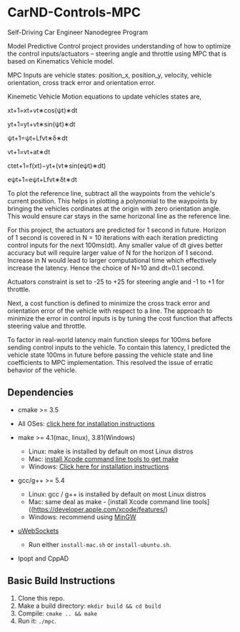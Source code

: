 # CarND-Controls-MPC
Self-Driving Car Engineer Nanodegree Program

Model Predictive Control project provides understanding of how to optimize the control inputs/actuators – steering angle and throttle using MPC that is based on Kinematics Vehicle model.

MPC Inputs are vehicle states: position_x, position_y, velocity, vehicle orientation, cross track error and orientation error.

Kinemetic Vehicle Motion equations to update vehicles states are,

x​t+1​​=x​t​​+v​t​​∗cos(ψ​t​​)∗dt

y​t+1​​=y​t​​+v​t​​∗sin(ψ​t​​)∗dt

ψ​t+1​​=ψ​t​​+​L​f​​​​v​t​​​​∗δ∗dt

v​t+1​​=v​t​​+a​t​​∗dt

cte​t+1​​=f(x​t​​)−y​t​​+(v​t​​∗sin(eψ​t​​)∗dt)

eψ​t+1​​=eψ​t​​+​L​f​​​​v​t​​​​∗δ​t​​∗dt

To plot the reference line, subtract all the waypoints from the vehicle's current position. This helps in plotting a polynomial to the waypoints by bringing the vehicles cordinates at the origin with zero orientation angle. This would ensure car stays in the same horizonal line as the reference line.

For this project, the actuators are predicted for 1 second in future. Horizon of 1 second is covered in N = 10 iterations with each iteration predicting control inputs for the next 100ms(dt). Any smaller value of dt gives better accuracy but will require larger value of N for the horizon of 1 second. Increase in N would lead to larger computational time which effectively increase the latency. Hence the choice of N=10 and dt=0.1 second.

Actuators constraint is set to -25 to +25 for steering angle and -1 to +1 for throttle.

Next, a cost function is defined to minimize the cross track error and orientation error of the vehicle with respect to a line. The approach to minimize the error in control inputs is by tuning the cost function that affects steering value and throttle.

To factor in real-world latency main function sleeps for 100ms before sending control inputs to the vehicle. To contain this latency, I predicted the vehicle state 100ms in future before passing the vehicle state and line coefficients to MPC implementation. This resolved the issue of erratic behavior of the vehicle.

## Dependencies

* cmake >= 3.5
 * All OSes: [click here for installation instructions](https://cmake.org/install/)
* make >= 4.1(mac, linux), 3.81(Windows)
  * Linux: make is installed by default on most Linux distros
  * Mac: [install Xcode command line tools to get make](https://developer.apple.com/xcode/features/)
  * Windows: [Click here for installation instructions](http://gnuwin32.sourceforge.net/packages/make.htm)
* gcc/g++ >= 5.4
  * Linux: gcc / g++ is installed by default on most Linux distros
  * Mac: same deal as make - [install Xcode command line tools]((https://developer.apple.com/xcode/features/)
  * Windows: recommend using [MinGW](http://www.mingw.org/)
* [uWebSockets](https://github.com/uWebSockets/uWebSockets)
  * Run either `install-mac.sh` or `install-ubuntu.sh`.

* Ipopt and CppAD

## Basic Build Instructions

1. Clone this repo.
2. Make a build directory: `mkdir build && cd build`
3. Compile: `cmake .. && make`
4. Run it: `./mpc`.


